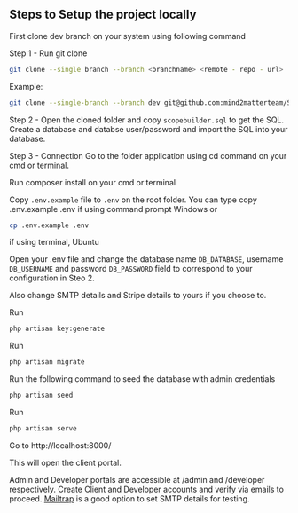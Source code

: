 ## Steps to Setup the project locally
<p>First clone dev branch on your system using following command</p>

Step 1 - Run git clone

```sh
git clone --single branch --branch <branchname> <remote - repo - url>
```
Example:

```sh
git clone --single-branch --branch dev git@github.com:mind2matterteam/ScopeBuilder.git
```

Step 2 - Open the cloned folder and copy ```scopebuilder.sql``` to get the SQL.
Create a database and databse user/password and import the SQL into your database.

Step 3 - Connection 
Go to the folder application using cd command on your cmd or terminal. 

Run composer install on your cmd or terminal

Copy ```.env.example``` file to ```.env``` on the root folder. You can type copy .env.example .env if using command prompt Windows or 

```sh
cp .env.example .env 
```

if using terminal, Ubuntu

Open your .env file and change the database name ```DB_DATABASE```, username ```DB_USERNAME``` and password ```DB_PASSWORD``` field to correspond to your configuration in Steo 2.

Also change SMTP details and Stripe details to yours if you choose to.

Run 

```sh
php artisan key:generate
```

Run 

```sh
php artisan migrate
```
Run the following command to seed the database with admin credentials

```sh
php artisan seed
```

Run 

```sh
php artisan serve
```

Go to http://localhost:8000/

This will open the client portal. 

Admin and Developer portals are accessible at /admin and /developer respectively. Create Client and Developer accounts and verify via emails to proceed. [Mailtrap](https://mailtrap.io) is a good option to set SMTP details for testing.
